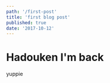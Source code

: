 ```yaml
---
path: '/first-post'
title: 'first blog post'
published: true
date: '2017-10-12'
---
```


# Hadouken I'm back


yuppie